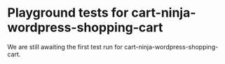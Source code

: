 # Playground tests for cart-ninja-wordpress-shopping-cart
We are still awaiting the first test run for cart-ninja-wordpress-shopping-cart.
